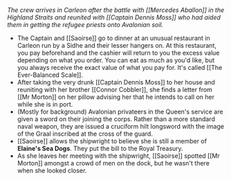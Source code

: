 *The crew arrives in Carleon after the battle with [[Mercedes Aballon]] in the Highland Straits and reunited with [[Captain Dennis Moss]] who had aided them in getting the refugee priests onto Avalonian soil.*

- The Captain and [[Saoirse]] go to dinner at an unusual restaurant in Carleon run by a Sidhe and their lesser hangers on.  At this restaurant, you pay beforehand and the cashier will return to you the excess value depending on what you order.  You can eat as much as you'd like, but you always receive the exact value of what you pay for.  It's called [[The Ever-Balanced Scale]].
- After taking the very drunk [[Captain Dennis Moss]] to her house and reuniting with her brother [[Connor Cobbler]], she finds a letter from [[Mr Morton]] on her pillow advising her that he intends to call on her while she is in port.
- (Mostly for background) Avalonian privateers in the Queen's service are given a sword on their joining the corps.  Rather than a more standard naval weapon, they are issued a cruciform hilt longsword with the image of the Graal inscribed at the cross of the guard.
- [[Saoirse]] allows the shipwright to believe she is still a member of **Elaine's Sea Dogs**.  They put the bill to the Royal Treasury.
- As she leaves her meeting with the shipwright, [[Saoirse]] spotted [[Mr Morton]] amongst a crowd of men on the dock, but he wasn't there when she looked closer.